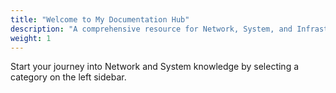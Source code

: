 ```yaml
---
title: "Welcome to My Documentation Hub"
description: "A comprehensive resource for Network, System, and Infrastructure studies."
weight: 1
---
```

Start your journey into Network and System knowledge by selecting a category on the left sidebar.


